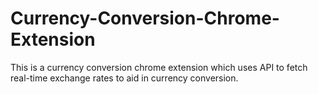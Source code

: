 # Currency-Conversion-Chrome-Extension
This is a currency conversion chrome extension which uses API to fetch real-time exchange rates to aid in currency conversion.
